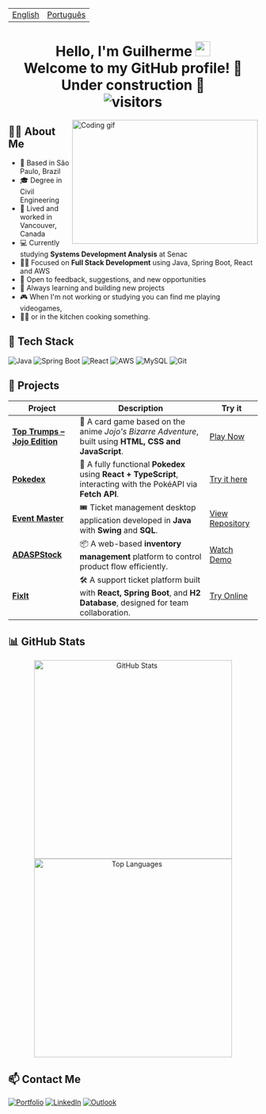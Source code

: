 <table>
  <tr>
    <td><a href="README.md">English</a></td>
    <td><a href="README_PT-BR.md">Português</a></td>
  </tr>
</table>

<h1 align="center">
  Hello, I'm Guilherme 
  <img src="https://raw.githubusercontent.com/iampavangandhi/iampavangandhi/master/gifs/Hi.gif" width="30px" />
  <br/>
  Welcome to my GitHub profile! 🚧 Under construction 🚧
  <br/>
  <img src="https://visitor-badge.laobi.icu/badge?page_id=GuilhermeHVSantos.GuilhermeHVSantos" alt="visitors"/>
</h1>

<img align="right" height="250" width="375" alt="Coding gif" src="https://c.tenor.com/GfSX-u7VGM4AAAAC/coding.gif" />

## 🙋‍♂️ About Me 

- 📍 Based in São Paulo, Brazil  
- 🎓 Degree in Civil Engineering  
- 🍁 Lived and worked in Vancouver, Canada  
- 💻 Currently studying **Systems Development Analysis** at Senac  
- 👨‍💻 Focused on **Full Stack Development** using Java, Spring Boot, React and AWS  
- 💬 Open to feedback, suggestions, and new opportunities  
- 🧠 Always learning and building new projects
- 🎮 When I'm not working or studying you can find me playing videogames,
- 🧑‍🍳 or in the kitchen cooking something.

## 🧰 Tech Stack

![Java](https://img.shields.io/badge/Java-ED8B00?style=for-the-badge&logo=openjdk&logoColor=white)
![Spring Boot](https://img.shields.io/badge/Spring_Boot-6DB33F?style=for-the-badge&logo=spring-boot&logoColor=white)
![React](https://img.shields.io/badge/React-20232A?style=for-the-badge&logo=react&logoColor=61DAFB)
![AWS](https://img.shields.io/badge/AWS-232F3E?style=for-the-badge&logo=amazon-aws&logoColor=white)
![MySQL](https://img.shields.io/badge/MySQL-00758F?style=for-the-badge&logo=mysql&logoColor=white)
![Git](https://img.shields.io/badge/Git-F05032?style=for-the-badge&logo=git&logoColor=white)

## 🚀 Projects

| Project | Description | Try it |
|--------|-------------|--------|
| [**Top Trumps – Jojo Edition**](https://github.com/guilhermehvsantos/Jojo-SuperTrunfo) | 🎴 A card game based on the anime *Jojo's Bizarre Adventure*, built using **HTML, CSS and JavaScript**. | [Play Now](https://guilhermehvsantos.github.io/Jojo-SuperTrunfo/) |
| [**Pokedex**](https://github.com/guilhermehvsantos/Pokedex) | 🧠 A fully functional **Pokedex** using **React + TypeScript**, interacting with the PokéAPI via **Fetch API**. | [Try it here](https://guilhermehvsantos.github.io/Pokedex/) |
| [**Event Master**](https://github.com/guilhermehvsantos/POO-2024-1-Equipe07) | 🎟️ Ticket management desktop application developed in **Java** with **Swing** and **SQL**. | [View Repository](https://github.com/guilhermehvsantos/POO-2024-1-Equipe07) |
| [**ADASPStock**](https://github.com/guilhermehvsantos/PI---SENAC-4-SEMESTRE) | 📦 A web-based **inventory management** platform to control product flow efficiently. | [Watch Demo](https://www.youtube.com/watch?v=3NbT76TXASU) |
| [**FixIt**](https://github.com/guilhermehvsantos/Fixit-Deploy-Docker) | 🛠️ A support ticket platform built with **React, Spring Boot**, and **H2 Database**, designed for team collaboration. | [Try Online](https://fixit-pi-five.vercel.app/) |

## 📊 GitHub Stats

<p align="center">
  <img width="400" src="https://github-readme-stats.vercel.app/api?username=GuilhermeHVSantos&theme=vision-friendly-dark&show_icons=true" alt="GitHub Stats"/>
  <img width="400" src="https://github-readme-stats.vercel.app/api/top-langs/?username=GuilhermeHVSantos&theme=vision-friendly-dark&layout=compact" alt="Top Languages"/>
</p>

## 📫 Contact Me

[![Portfolio](https://img.shields.io/badge/Portfólio-222222?style=for-the-badge)](https://portfolioweb-five-mocha.vercel.app/)
[![LinkedIn](https://img.shields.io/badge/Linkedin-0077B5?style=for-the-badge&logo=LinkedIn&logoColor=white)](https://www.linkedin.com/in/guilhermehvs/)
[![Outlook](https://img.shields.io/badge/Outlook-0078D4?style=for-the-badge&logo=microsoft-outlook&logoColor=white)](mailto:guilhermehvs@hotmail.com)



